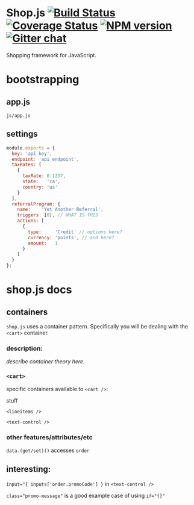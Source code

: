 # Shop.js  [![Build Status][travis-image]][travis-url] [![Coverage Status][coveralls-image]][coveralls-url] [![NPM version][npm-image]][npm-url]  [![Gitter chat][gitter-image]][gitter-url]
Shopping framework for JavaScript.

[crowdstart]: https://crowdstart.com
[shop.js]: https://cdn.rawgit.com/crowdstart/shop.js/v0.0.1/shop.min.js
[travis-url]: https://travis-ci.org/crowdstart/shop.js
[travis-image]: https://img.shields.io/travis/crowdstart/shop.js.svg
[coveralls-url]: https://coveralls.io/r/crowdstart/shop.js/
[coveralls-image]: https://img.shields.io/coveralls/crowdstart/shop.js.svg
[npm-url]: https://www.npmjs.com/package/shop.js
[npm-image]: https://img.shields.io/npm/v/shop.js.svg
[downloads-image]: https://img.shields.io/npm/dm/shop.js.svg
[downloads-url]: http://badge.fury.io/js/shop.js
[gitter-url]: https://gitter.im/crowdstart/chat
[gitter-image]: https://img.shields.io/badge/gitter-join_chat-brightgreen.svg

# bootstrapping
## app.js
`js/app.js`
## settings
```js
module.exports = {
  key: 'api key',
  endpoint: 'api endpoint',
  taxRates: [
    {
      taxRate: 0.1337,
      state:   'ca',
      country: 'us'
    }
  ],
  referralProgram: {
    name:    'Yet Another Referral',
    triggers: [0], // WHAT IS THIS
    actions: [
      {
        type:     'Credit' // options here?
        currency: 'points', // and here?
        amount:   1
      }
    ]
  }
};
```
# shop.js docs
## containers
`shop.js` uses a container pattern. Specifically you will be dealing with the `<cart>` container.

### description:
*describe container theory here.*
### `<cart>`
specific containers available to `<cart />`:

stuff

`<lineitems />`

`<text-control />`
### other features/attributes/etc
`data.(get/set)()`
accesses
`order`


## interesting:
`input="{ inputs['order.promoCode'] }` in `<text-control />`

`class="promo-message"` is a good example case of using `if="{}"`
